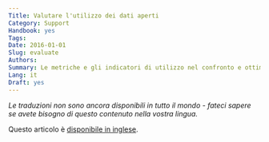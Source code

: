 ```yaml
---
Title: Valutare l'utilizzo dei dati aperti
Category: Support
Handbook: yes
Tags:
Date: 2016-01-01
Slug: evaluate
Authors:
Summary: Le metriche e gli indicatori di utilizzo nel confronto e ottimizzazione dell'interesse e dell'adozione degli OGD.
Lang: it
Draft: yes
---
```


<em>Le traduzioni non sono ancora disponibili in tutto il mondo -  fateci sapere se avete bisogno di questo contenuto nella vostra lingua.</em>

Questo articolo è [disponibile in inglese](/en/support/evaluate).
